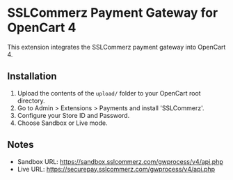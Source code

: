 
# SSLCommerz Payment Gateway for OpenCart 4

This extension integrates the SSLCommerz payment gateway into OpenCart 4.

## Installation
1. Upload the contents of the `upload/` folder to your OpenCart root directory.
2. Go to Admin > Extensions > Payments and install 'SSLCommerz'.
3. Configure your Store ID and Password.
4. Choose Sandbox or Live mode.

## Notes
- Sandbox URL: https://sandbox.sslcommerz.com/gwprocess/v4/api.php
- Live URL: https://securepay.sslcommerz.com/gwprocess/v4/api.php
